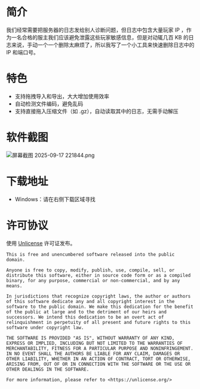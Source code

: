 # 简介

我们经常需要把服务器的日志发给别人诊断问题，但日志中包含大量玩家 IP ，作为一名合格的服主我们应该避免泄露这些玩家敏感信息，但是对动辄几百 KB 的日志来说，手动一个一个删除太麻烦了，所以我写了一个小工具来快速删除日志中的 IP 和端口号。

# 特色

- 支持拖拽导入和导出，大大增加使用效率
- 自动检测文件编码，避免乱码
- 支持直接拖入压缩文件（如 .gz），自动读取其中的日志，无需手动解压

# 软件截图

![屏幕截图 2025-09-17 221844.png](https://vip.123pan.cn/1815736616/yk6baz03t0n000d7w33hbxu5euj4dmreDIYPAIUwAqQPApxPAIYO.png)

# 下载地址

- Windows：请在右侧下载区域寻找

# 许可协议

使用 [Unlicense](./LICENSE) 许可证发布。

```
This is free and unencumbered software released into the public domain.

Anyone is free to copy, modify, publish, use, compile, sell, or
distribute this software, either in source code form or as a compiled
binary, for any purpose, commercial or non-commercial, and by any
means.

In jurisdictions that recognize copyright laws, the author or authors
of this software dedicate any and all copyright interest in the
software to the public domain. We make this dedication for the benefit
of the public at large and to the detriment of our heirs and
successors. We intend this dedication to be an overt act of
relinquishment in perpetuity of all present and future rights to this
software under copyright law.

THE SOFTWARE IS PROVIDED "AS IS", WITHOUT WARRANTY OF ANY KIND,
EXPRESS OR IMPLIED, INCLUDING BUT NOT LIMITED TO THE WARRANTIES OF
MERCHANTABILITY, FITNESS FOR A PARTICULAR PURPOSE AND NONINFRINGEMENT.
IN NO EVENT SHALL THE AUTHORS BE LIABLE FOR ANY CLAIM, DAMAGES OR
OTHER LIABILITY, WHETHER IN AN ACTION OF CONTRACT, TORT OR OTHERWISE,
ARISING FROM, OUT OF OR IN CONNECTION WITH THE SOFTWARE OR THE USE OR
OTHER DEALINGS IN THE SOFTWARE.

For more information, please refer to <https://unlicense.org/>
```
